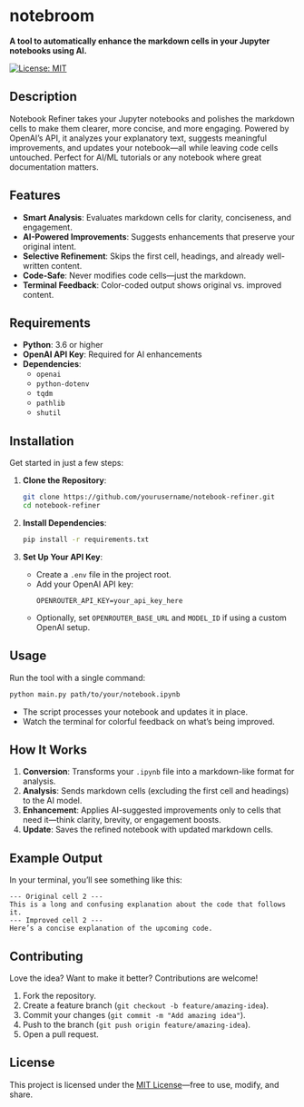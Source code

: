 # notebroom

**A tool to automatically enhance the markdown cells in your Jupyter notebooks using AI.**

[![License: MIT](https://img.shields.io/badge/License-MIT-yellow.svg)](https://opensource.org/licenses/MIT)

## Description

Notebook Refiner takes your Jupyter notebooks and polishes the markdown cells to make them clearer, more concise, and more engaging. Powered by OpenAI’s API, it analyzes your explanatory text, suggests meaningful improvements, and updates your notebook—all while leaving code cells untouched. Perfect for AI/ML tutorials or any notebook where great documentation matters.

## Features

- **Smart Analysis**: Evaluates markdown cells for clarity, conciseness, and engagement.
- **AI-Powered Improvements**: Suggests enhancements that preserve your original intent.
- **Selective Refinement**: Skips the first cell, headings, and already well-written content.
- **Code-Safe**: Never modifies code cells—just the markdown.
- **Terminal Feedback**: Color-coded output shows original vs. improved content.

## Requirements

- **Python**: 3.6 or higher
- **OpenAI API Key**: Required for AI enhancements
- **Dependencies**: 
  - `openai`
  - `python-dotenv`
  - `tqdm`
  - `pathlib`
  - `shutil`

## Installation

Get started in just a few steps:

1. **Clone the Repository**:
   ```bash
   git clone https://github.com/yourusername/notebook-refiner.git
   cd notebook-refiner
   ```

2. **Install Dependencies**:
   ```bash
   pip install -r requirements.txt
   ```

3. **Set Up Your API Key**:
   - Create a `.env` file in the project root.
   - Add your OpenAI API key:
     ```
     OPENROUTER_API_KEY=your_api_key_here
     ```
   - Optionally, set `OPENROUTER_BASE_URL` and `MODEL_ID` if using a custom OpenAI setup.

## Usage

Run the tool with a single command:

```bash
python main.py path/to/your/notebook.ipynb
```

- The script processes your notebook and updates it in place.
- Watch the terminal for colorful feedback on what’s being improved.

## How It Works

1. **Conversion**: Transforms your `.ipynb` file into a markdown-like format for analysis.
2. **Analysis**: Sends markdown cells (excluding the first cell and headings) to the AI model.
3. **Enhancement**: Applies AI-suggested improvements only to cells that need it—think clarity, brevity, or engagement boosts.
4. **Update**: Saves the refined notebook with updated markdown cells.

## Example Output

In your terminal, you’ll see something like this:

```
--- Original cell 2 ---
This is a long and confusing explanation about the code that follows it.
--- Improved cell 2 ---
Here’s a concise explanation of the upcoming code.
```

## Contributing

Love the idea? Want to make it better? Contributions are welcome!

1. Fork the repository.
2. Create a feature branch (`git checkout -b feature/amazing-idea`).
3. Commit your changes (`git commit -m "Add amazing idea"`).
4. Push to the branch (`git push origin feature/amazing-idea`).
5. Open a pull request.

## License

This project is licensed under the [MIT License](LICENSE)—free to use, modify, and share.
